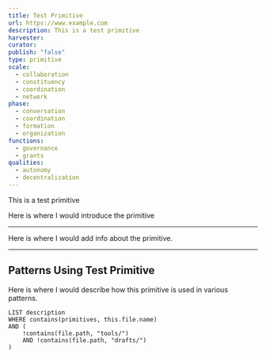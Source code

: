 ```yaml
---
title: Test Primitive
url: https://www.example.com
description: This is a test primitive
harvester: 
curator: 
publish: "false"
type: primitive
scale:
  - collaboration
  - constituency
  - coordination
  - network
phase:
  - conversation
  - coordination
  - formation
  - organization
functions:
  - governance
  - grants
qualities:
  - autonomy
  - decentralization
---
```


This is a test primitive

Here is where I would introduce the primitive

---

Here is where I would add info about the primitive.

---

## Patterns Using Test Primitive

Here is where I would describe how this primitive is used in various patterns.

```dataview
LIST description
WHERE contains(primitives, this.file.name)
AND (
    !contains(file.path, "tools/") 
    AND !contains(file.path, "drafts/")
)
```